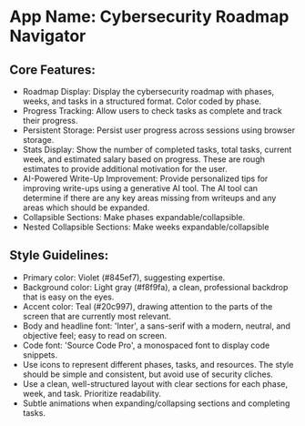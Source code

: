 # **App Name**: Cybersecurity Roadmap Navigator

## Core Features:

- Roadmap Display: Display the cybersecurity roadmap with phases, weeks, and tasks in a structured format. Color coded by phase.
- Progress Tracking: Allow users to check tasks as complete and track their progress.
- Persistent Storage: Persist user progress across sessions using browser storage.
- Stats Display: Show the number of completed tasks, total tasks, current week, and estimated salary based on progress. These are rough estimates to provide additional motivation for the user.
- AI-Powered Write-Up Improvement: Provide personalized tips for improving write-ups using a generative AI tool. The AI tool can determine if there are any key areas missing from writeups and any areas which should be expanded.
- Collapsible Sections: Make phases expandable/collapsible.
- Nested Collapsible Sections: Make weeks expandable/collapsible

## Style Guidelines:

- Primary color: Violet (#845ef7), suggesting expertise.
- Background color: Light gray (#f8f9fa), a clean, professional backdrop that is easy on the eyes.
- Accent color: Teal (#20c997), drawing attention to the parts of the screen that are currently most relevant.
- Body and headline font: 'Inter', a sans-serif with a modern, neutral, and objective feel; easy to read on screen.
- Code font: 'Source Code Pro', a monospaced font to display code snippets.
- Use icons to represent different phases, tasks, and resources. The style should be simple and consistent, but avoid use of security cliches.
- Use a clean, well-structured layout with clear sections for each phase, week, and task. Prioritize readability.
- Subtle animations when expanding/collapsing sections and completing tasks.